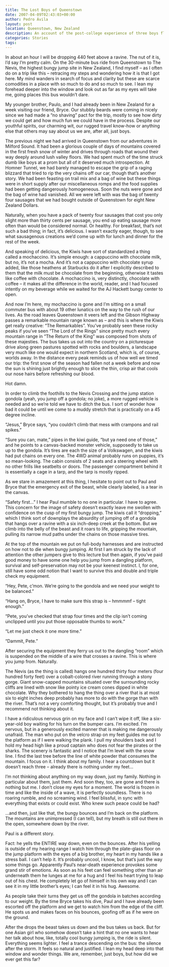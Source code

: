 ```yaml
---
title: The Lost Boys of Queenstown
date: 2007-04-09T02:43:03+00:00
author: Pedro Ávila
layout: post
location: Queenstown, New Zealand
description: An account of the post-college experience of three boys flying through the heart of the adrenaline capital of New Zealand
categories: Stories
tags:
---
```

<span class="drop_cap">I</span>n about an hour I will be dropping 440 feet above a ravine. The nut of it is, I’d say I’m pretty calm. On the 30-minute bus ride from Queenstown to The Nevis, the highest bungy jump site in New Zealand, I find myself – as I often do on a trip like this – retracing my steps and wondering how it is that I got here. My mind wanders in search of focus and clarity but these are scarce comodities in a place with so much to do and so much to see. I lean my forehead deeper into the window and look out as far as my eyes will take me, going places this bus wouldn’t dare.

My younger brother, Paulo, and I had already been in New Zealand for a week visiting our friend, Bryce. Our stubbly beards were coming in nicely since we had made a “no shaving” pact for the trip, mostly to see how dirty we could get and how much fun we could have in the process. Despite our youthful spirits, our charming wit, our rugged travel know-how or anything else that others may say about us we are, after all, just boys.

The previous night we had arrived in Queenstown from our adventures in Milford Sound. It had been a glorious couple of days of mountains covered in the first fresh snow of winter and drives through roads that wound their way deeply around lush valley floors. We had spent much of the time struck dumb like boys at a prom but all of it deserved much introspection. At Homner Tunnel, we had barely managed to escape the grip of a raging blizzard that tried to rip the very chains off our car, though that’s another story. We had been feasting on trail mix and a bag of wine but these things were in short supply after our miscellaneous romps and the food supplies had been getting dangerously homogeneous. Soon the nuts were gone and the bag of wine had vanished. All we were left with was the bag of twenty four sausages that we had bought outside of Queenstown for eight New Zealand Dollars.

Naturally, when you have a pack of twenty four sausages that cost you only slight more than thirty cents per sausage, you end up eating sausage more often than would be considered normal. Or healthy. For breakfast, that’s not such a bad thing; in fact, it’s delicious. I wasn’t exactly eager, though, to see what sausagenous creations we’d come up with for lunch and dinner for the rest of the week.

And speaking of delicious, the Kiwis have sort of standardized a thing called a mochaccino. It’s simple enough: a cappuccino with chocolate milk, but no, it’s not a mocha. And it’s not a cappuccino with chocolate syrup added, like those heathens at Starbucks do it after I explicitly described to them that the milk must be chocolate from the beginning, otherwise it tastes like coffee with chocolate. A mochaccino is, very distinctly, chocolate with coffee – it makes all the difference in the world, reader, and I had focused intently on my beverage while we waited for the AJ Hackett bungy center to open.

And now I’m here, my mochaccino is gone and I’m sitting on a small commuter bus with about 19 other lunatics on the way to the rush of our lives. As the road leaves Queenstown it veers left and the Gibson Highway passes a remarkable mountain range known as – and this is where the Kiwis get really creative: “The Remarkables”. You’ve probably seen these rocky peaks if you’ve seen “The Lord of the Rings” since pretty much every mountain range in “The Return of the King” was composed from shots of these majesties. The bus takes us out into the country on a picturesque drive along green pastures spotted with rocks and boulders, a landscape very much like one would expect in northern Scotland, which is, of course, worlds away. In the distance every peak reminds us of how well we timed our trip: the first snow of the season had fallen not a week before and now the sun is shining just brightly enough to slice the thin, crisp air that cools our nose hairs before refreshing our blood.

Hot damn.

In order to climb the foothills to the Nevis Crossing and the jump station gondola (yeah, you jump off a gondola; no joke), a more rugged vehicle is needed and so we’re told we have to ditch the bus. I sort of wonder how bad it could be until we come to a muddy stretch that is practically on a 45 degree incline.

“Jesus,” Bryce says, “you couldn’t climb that mess with crampons and rail spikes.”

“Sure you can, mate,” pipes in the kiwi guide, “but ya need one of those,” and he points to a canvas-backed monster vehicle, supposedly to take us up to the gondola. It’s tires are each the size of a Volkswagen, and the kiwis had put chains on every one. The 4WD animal probably runs on puppies, it’s so mean-looking. The cabin consists of 2 seats and a steering wheel with no other frills like seatbelts or doors. The passenger compartment behind it is essentially a cage in a tarp, and the tarp is mostly ripped.

As we stare in amazement at this thing, I hesitate to point out to Paul and Bryce that the emergency exit of the beast, while clearly labeled, is a tear in the canvas.

“Safety first...” I hear Paul mumble to no one in particular. I have to agree. This concern for the image of safety doesn’t exactly leave me swollen with confidence on the cusp of my first bungy jump. The kiwis call it “dropping,” which I think sort of downplays the absurdity of jumping off of a gondola that hangs over a ravine with a six inch-deep creek at the bottom. But we climb into the belly of the beast and it roars to life, gripping the mountain, pulling its narrow mud paths under the chains on those massive tires.

At the top of the mountain we put on full-body harnesses and are instructed on how not to die when bungy jumping. At first I am struck by the lack of attention the other jumpers give to this lecture but then again, if you’ve paid good money to have some one help you jump from a dangling platform, survival and self-preservation may not be your keenest instinct. I, for one, still have some odd notion that I want to survive this and double and triple check my equipment.

“Hey, Pete, c’mon. We’re going to the gondola and we need your weight to be balanced.”

“Hang on, Bryce, I have to make sure this strap is – hmmmmf – tight enough.”

“Pete, you’ve checked that strap four times and the clip isn’t coming unclipped until you put those opposable thumbs to work.”

“Let me just check it one more time.”

“Dammit, Pete.”

After securing the equipment they ferry us out to the dangling “room” which is suspended on the middle of a wire that crosses a ravine. This is where you jump from. Naturally.

The Nevis (as the thing is called) hangs one hundred thirty four meters (four hundred forty feet) over a cobalt-colored river running through a stony gorge. Giant snow-capped mountains situated over the surrounding rocky cliffs are lined with snow like pointy ice cream cones dipped in white chocolate. Why they bothered to hang the thing over a river that is at most six to eight inches deep probably has more to do with the gorge than with the river. That’s not a very comforting thought, but it’s probably true and I recommend not thinking about it.

I have a ridiculous nervous grin on my face and I can’t wipe it off, like a six-year-old boy waiting for his turn on the bumper cars. I’m excited. I’m nervous, but in a generously excited manner that is making me dangerously unafraid. The man who put on the velcro strap on my feet guides me out to the platform as if I were walking the plank. I pull my shoulders back and I hold my head high like a proud captain who does not fear the pirates or the sharks. The scenery is fantastic and I notice that I’m level with the snow line. I find the last tree before the line of white powder that consumes the mountain. I focus on it. I think about my family. I hear a countdown but it doesn’t reach three – already there is nothing under my feet...

I’m not thinking about anything on my way down, just my family. Nothing in particular about them, just them. And soon they, too, are gone and there is nothing but me. I don’t close my eyes for a moment. The world is frozen in time and like the inside of a wave, it is perfectly soundless. There is no roaring rumble, and no screaming wind. I feel blissful, in sync with everything that exists or could exist. Who knew such peace could be had?

...and then, just like that, the bungy bounces and I’m back on the platform. The mountains are unimpressed (I can tell), but my breath is still out there in the open, somewhere down by the river.

Paul is a different story.

Fact: he yells the ENTIRE way down, even on the bounces. After his yelling is outside of my hearing range I watch him through the plate-glass floor on the jump platform with the eyes of a big brother, my heart in my hands like a stress ball. I can’t help it. It’s probably uncool, I know, but that’s just the way some things go. Apparently Paul’s near-death experience provokes some grand stir of emotions. As soon as his feet can feel something other than air underneath them he lunges at me for a hug and I feel his heart trying to leap out of his chest. He completely let go of himself in his own way and I can see it in my little brother’s eyes; I can feel it in his hug. Awesome.

As people take their turns they get us off the gondola in batches according to our weight. By the time Bryce takes his dive, Paul and I have already been escorted off the platform and we get to watch him from the edge of the cliff. He spots us and makes faces on his bounces, goofing off as if he were on the ground.

After the drops the beast takes us down and the bus takes us back. But for one Asian girl who somehow doesn’t take a hint that no one wants to hear her talk about how, like, totally cool bungy jumping is, the ride is silent. Everything seems lighter. I feel a trance descending on the bus: the silence after the storm. It feels so natural and justified. I lean my head deep into that window and wonder things. We are, remember, just boys, but how did we ever get this far?